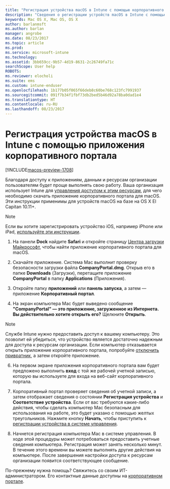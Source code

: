 ```yaml
---
title: "Регистрация устройства macOS в Intune с помощью корпоративного портала | Microsoft Docs"
description: "Сведения о регистрации устройств macOS в Intune с помощью приложения корпоративного портала."
keywords: Mac OS X, Mac OS, OS X
author: barlanmsft
ms.author: barlan
manager: angrobe
ms.date: 08/23/2017
ms.topic: article
ms.prod: 
ms.service: microsoft-intune
ms.technology: 
ms.assetid: 3bb659cc-9b57-4d19-8631-2c26749fa71c
searchScope: User help
ROBOTS: 
ms.reviewer: elocholi
ms.suite: ems
ms.custom: intune-enduser
ms.openlocfilehash: 1b177b05f065f66deb8c60be768c123fc7991937
ms.sourcegitcommit: 091f7b34f1fbf73db2bed5b46d92a78ba0dad1e4
ms.translationtype: HT
ms.contentlocale: ru-RU
ms.lasthandoff: 08/23/2017
---
```

# <a name="enroll-your-macos-device-in-intune-with-the-company-portal-app"></a>Регистрация устройства macOS в Intune с помощью приложения корпоративного портала

[!INCLUDE[macos-preview-1708](./includes/macos-preview-1708.md)]

Благодаря доступу к приложениям, данным и ресурсам организации пользователям будет проще выполнять свою работу. Ваша организация использует Intune для [управления доступом к этим ресурсам](what-happens-if-you-install-the-Company-Portal-app-and-enroll-your-device-in-intune-ios.md), для чего необходимо скачать приложение корпоративного портала для macOS. Эти инструкции применимы для устройств macOS на базе на OS X El Capitan 10.11+.

  > [!NOTE]
  > Если вы хотите зарегистрировать устройство iOS, например iPhone или iPad, [используйте эти инструкции](enroll-your-device-in-intune-ios.md).

1. На панели __Dock__ найдите __Safari__ и откройте страницу [Центра загрузки Майкрософт](https://www.microsoft.com/download/details.aspx?id=55770), чтобы найти приложение корпоративного портала для macOS.

2. Скачайте приложение. Система Mac выполнит проверку безопасности загрузки файла **CompanyPortal.dmg**. Открыв его в папке **Downloads** (Загрузки), перетащите приложение **CompanyPortal** в папку **Applications** (Приложения).

3. Откройте папку **приложений** или **панель запуска**, а затем — приложение **Корпоративный портал**.

4. На экран компьютера Mac будет выведено сообщение **"CompanyPortal" — это приложение, загруженное из Интернета. Вы действительно хотите открыть его?** Щелкните **Открыть**.

  > [!NOTE]
  > Службе Intune нужно предоставить доступ к вашему компьютеру. Это позволит ей убедиться, что устройство является достаточно надежным для доступа к ресурсам организации. Если компьютер отказывается открыть приложение корпоративного портала, попробуйте [отключить привратник](https://support.apple.com/HT202491), а затем откройте приложение.

6. На первом экране приложения корпоративного портала вам будет предложено выполнить **вход** с той же рабочей учетной записью, которую вы используете для входа на веб-сайт корпоративного портала.

7. Корпоративный портал проверяет сведения об учетной записи, а затем отображает сведения о состоянии **Регистрация устройства** и **Соответствие устройства**. Если от вас требуются какие-либо действия, чтобы сделать компьютер Mac безопасным для использования на работе, это будет указано с помощью желтых треугольников. Нажмите кнопку **Начать**, чтобы приступить к [регистрации устройства в системе управления](what-info-can-your-company-see-when-you-enroll-your-device-in-intune.md).

8. Начнется регистрация компьютера Mac в системе управления. В ходе этой процедуры может потребоваться предоставить учетные сведения компьютера. Регистрация может занять несколько минут. В течение этого времени вы можете выполнять другие действия на компьютере. После завершения настройки доступа к ресурсам организации появится соответствующее сообщение.

По-прежнему нужна помощь? Свяжитесь со своим ИТ-администратором. Его контактные данные доступны на [корпоративном портале](http://portal.manage.microsoft.com).
